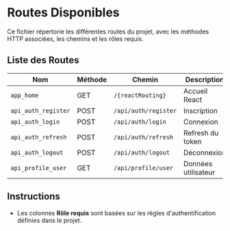 # Routes Disponibles

Ce fichier répertorie les différentes routes du projet, avec les méthodes HTTP associées, les chemins et les rôles requis.

## Liste des Routes

| Nom                | Méthode | Chemin               | Description          | Rôle requis  |
|--------------------|---------|----------------------|----------------------|--------------|
| `app_home`         | GET     | `/{reactRouting}`    | Accueil React        | Aucun        |
| `api_auth_register`| POST    | `/api/auth/register` | Inscription          | Aucun        |
| `api_auth_login`   | POST    | `/api/auth/login`    | Connexion            | Aucun        |
| `api_auth_refresh` | POST    | `/api/auth/refresh`  | Refresh du token     | Aucun        |
| `api_auth_logout`  | POST    | `/api/auth/logout`   | Déconnexion          | Aucun        |
| `api_profile_user` | GET     | `/api/profile/user`  | Données utilisateur  | ROLE_USER    |

## Instructions

- Les colonnes **Rôle requis** sont basées sur les règles d'authentification définies dans le projet.

